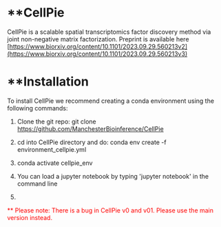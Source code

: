 # **CellPie

CellPie is a scalable spatial transcriptomics factor discovery method via joint non-negative matrix factorization. Preprint is available here [https://www.biorxiv.org/content/10.1101/2023.09.29.560213v2](https://www.biorxiv.org/content/10.1101/2023.09.29.560213v3)

# **Installation

To install CellPie we recommend creating a conda environment using the following commands: 

1) Clone the git repo: git clone https://github.com/ManchesterBioinference/CellPie

2) cd into CellPie directory and do: conda env create -f environment_cellpie.yml

3) conda activate cellpie_env

4) You can load a jupyter notebook by typing 'jupyter notebook' in the command line
5) 
<span style="color:red">** Please note: There is a bug in CellPie v0 and v01. Please use the main version instead. </span>

